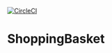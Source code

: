 [![CircleCI](https://circleci.com/gh/sirlexis/ShoppingBasket/tree/master.svg?style=svg)](https://circleci.com/gh/sirlexis/ShoppingBasket/tree/master)
# ShoppingBasket